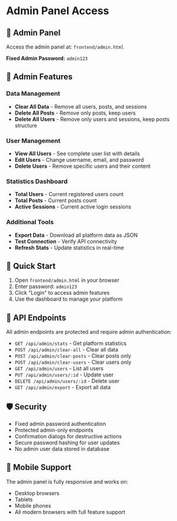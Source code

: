 # Admin Panel Access

## 🔐 Admin Panel
Access the admin panel at: `frontend/admin.html`

**Fixed Admin Password:** `admin123`

## 🎯 Admin Features

### Data Management
- **Clear All Data** - Remove all users, posts, and sessions
- **Delete All Posts** - Remove only posts, keep users
- **Delete All Users** - Remove only users and sessions, keep posts structure

### User Management  
- **View All Users** - See complete user list with details
- **Edit Users** - Change username, email, and password
- **Delete Users** - Remove specific users and their content

### Statistics Dashboard
- **Total Users** - Current registered users count
- **Total Posts** - Current posts count  
- **Active Sessions** - Current active login sessions

### Additional Tools
- **Export Data** - Download all platform data as JSON
- **Test Connection** - Verify API connectivity
- **Refresh Stats** - Update statistics in real-time

## 🚀 Quick Start

1. Open `frontend/admin.html` in your browser
2. Enter password: `admin123`
3. Click "Login" to access admin features
4. Use the dashboard to manage your platform

## 🔗 API Endpoints

All admin endpoints are protected and require admin authentication:

- `GET /api/admin/stats` - Get platform statistics
- `POST /api/admin/clear-all` - Clear all data
- `POST /api/admin/clear-posts` - Clear posts only
- `POST /api/admin/clear-users` - Clear users only
- `GET /api/admin/users` - List all users
- `PUT /api/admin/users/:id` - Update user
- `DELETE /api/admin/users/:id` - Delete user
- `GET /api/admin/export` - Export all data

## 🛡️ Security

- Fixed admin password authentication
- Protected admin-only endpoints
- Confirmation dialogs for destructive actions
- Secure password hashing for user updates
- No admin user data stored in database

## 📱 Mobile Support

The admin panel is fully responsive and works on:
- Desktop browsers
- Tablets
- Mobile phones
- All modern browsers with full feature support

